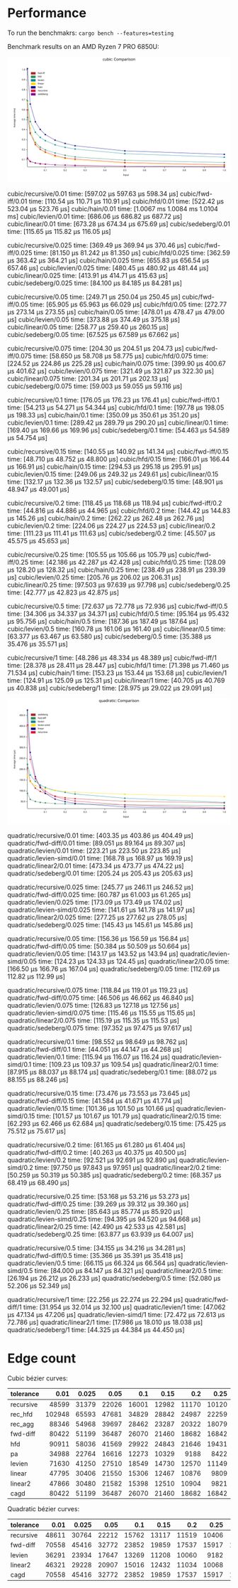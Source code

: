 # Performance

To run the benchmakrs: `cargo bench --features=testing`

Benchmark results on an AMD Ryzen 7 PRO 6850U:

![Cubic bézier benchmark results](results-cubic.svg)

cubic/recursive/0.01    time:   [597.02 µs 597.63 µs 598.34 µs]
cubic/fwd-iff/0.01      time:   [110.54 µs 110.71 µs 110.91 µs]
cubic/hfd/0.01          time:   [522.42 µs 523.04 µs 523.76 µs]
cubic/hain/0.01         time:   [1.0067 ms 1.0084 ms 1.0104 ms]
cubic/levien/0.01       time:   [686.06 µs 686.82 µs 687.72 µs]
cubic/linear/0.01       time:   [673.28 µs 674.34 µs 675.69 µs]
cubic/sedeberg/0.01     time:   [115.65 µs 115.82 µs 116.05 µs]

cubic/recursive/0.025   time:   [369.49 µs 369.94 µs 370.46 µs]
cubic/fwd-iff/0.025     time:   [81.150 µs 81.242 µs 81.350 µs]
cubic/hfd/0.025         time:   [362.59 µs 363.42 µs 364.21 µs]
cubic/hain/0.025        time:   [655.83 µs 656.54 µs 657.46 µs]
cubic/levien/0.025      time:   [480.45 µs 480.92 µs 481.44 µs]
cubic/linear/0.025      time:   [413.91 µs 414.71 µs 415.63 µs]
cubic/sedeberg/0.025    time:   [84.100 µs 84.185 µs 84.281 µs]

cubic/recursive/0.05    time:   [249.71 µs 250.04 µs 250.45 µs]
cubic/fwd-iff/0.05      time:   [65.905 µs 65.963 µs 66.029 µs]
cubic/hfd/0.05          time:   [272.77 µs 273.14 µs 273.55 µs]
cubic/hain/0.05         time:   [478.01 µs 478.47 µs 479.00 µs]
cubic/levien/0.05       time:   [373.88 µs 374.49 µs 375.18 µs]
cubic/linear/0.05       time:   [258.77 µs 259.40 µs 260.15 µs]
cubic/sedeberg/0.05     time:   [67.525 µs 67.589 µs 67.662 µs]

cubic/recursive/0.075   time:   [204.30 µs 204.51 µs 204.73 µs]
cubic/fwd-iff/0.075     time:   [58.650 µs 58.708 µs 58.775 µs]
cubic/hfd/0.075         time:   [224.52 µs 224.86 µs 225.28 µs]
cubic/hain/0.075        time:   [399.90 µs 400.67 µs 401.62 µs]
cubic/levien/0.075      time:   [321.49 µs 321.87 µs 322.30 µs]
cubic/linear/0.075      time:   [201.34 µs 201.71 µs 202.13 µs]
cubic/sedeberg/0.075    time:   [59.003 µs 59.055 µs 59.116 µs]

cubic/recursive/0.1     time:   [176.05 µs 176.23 µs 176.41 µs]
cubic/fwd-iff/0.1       time:   [54.213 µs 54.271 µs 54.344 µs]
cubic/hfd/0.1           time:   [197.78 µs 198.05 µs 198.33 µs]
cubic/hain/0.1          time:   [350.09 µs 350.61 µs 351.20 µs]
cubic/levien/0.1        time:   [289.42 µs 289.79 µs 290.20 µs]
cubic/linear/0.1        time:   [169.40 µs 169.66 µs 169.96 µs]
cubic/sedeberg/0.1      time:   [54.463 µs 54.589 µs 54.754 µs]

cubic/recursive/0.15    time:   [140.55 µs 140.92 µs 141.34 µs]
cubic/fwd-iff/0.15      time:   [48.710 µs 48.752 µs 48.800 µs]
cubic/hfd/0.15          time:   [166.01 µs 166.44 µs 166.91 µs]
cubic/hain/0.15         time:   [294.53 µs 295.18 µs 295.91 µs]
cubic/levien/0.15       time:   [249.06 µs 249.32 µs 249.61 µs]
cubic/linear/0.15       time:   [132.17 µs 132.36 µs 132.57 µs]
cubic/sedeberg/0.15     time:   [48.901 µs 48.947 µs 49.001 µs]

cubic/recursive/0.2     time:   [118.45 µs 118.68 µs 118.94 µs]
cubic/fwd-iff/0.2       time:   [44.816 µs 44.886 µs 44.965 µs]
cubic/hfd/0.2           time:   [144.42 µs 144.83 µs 145.26 µs]
cubic/hain/0.2          time:   [262.22 µs 262.48 µs 262.76 µs]
cubic/levien/0.2        time:   [224.06 µs 224.27 µs 224.53 µs]
cubic/linear/0.2        time:   [111.23 µs 111.41 µs 111.63 µs]
cubic/sedeberg/0.2      time:   [45.507 µs 45.575 µs 45.653 µs]

cubic/recursive/0.25    time:   [105.55 µs 105.66 µs 105.79 µs]
cubic/fwd-iff/0.25      time:   [42.186 µs 42.287 µs 42.428 µs]
cubic/hfd/0.25          time:   [128.09 µs 128.20 µs 128.32 µs]
cubic/hain/0.25         time:   [238.49 µs 238.91 µs 239.39 µs]
cubic/levien/0.25       time:   [205.76 µs 206.02 µs 206.31 µs]
cubic/linear/0.25       time:   [97.503 µs 97.639 µs 97.798 µs]
cubic/sedeberg/0.25     time:   [42.777 µs 42.823 µs 42.875 µs]

cubic/recursive/0.5     time:   [72.637 µs 72.778 µs 72.936 µs]
cubic/fwd-iff/0.5       time:   [34.306 µs 34.337 µs 34.371 µs]
cubic/hfd/0.5           time:   [95.164 µs 95.432 µs 95.756 µs]
cubic/hain/0.5          time:   [187.36 µs 187.49 µs 187.64 µs]
cubic/levien/0.5        time:   [160.78 µs 161.06 µs 161.40 µs]
cubic/linear/0.5        time:   [63.377 µs 63.467 µs 63.580 µs]
cubic/sedeberg/0.5      time:   [35.388 µs 35.476 µs 35.571 µs]

cubic/recursive/1       time:   [48.286 µs 48.334 µs 48.389 µs]
cubic/fwd-iff/1         time:   [28.378 µs 28.411 µs 28.447 µs]
cubic/hfd/1             time:   [71.398 µs 71.460 µs 71.534 µs]
cubic/hain/1            time:   [153.23 µs 153.44 µs 153.68 µs]
cubic/levien/1          time:   [124.91 µs 125.09 µs 125.31 µs]
cubic/linear/1          time:   [40.705 µs 40.769 µs 40.838 µs]
cubic/sedeberg/1        time:   [28.975 µs 29.022 µs 29.091 µs]

![Quadratic bézier benchmark results](results-quadratic.svg)

quadratic/recursive/0.01 time:   [403.35 µs 403.86 µs 404.49 µs]
quadratic/fwd-diff/0.01 time:    [89.051 µs 89.164 µs 89.307 µs]
quadratic/levien/0.01   time:    [223.21 µs 223.50 µs 223.85 µs]
quadratic/levien-simd/0.01 time: [168.78 µs 168.97 µs 169.19 µs]
quadratic/linear2/0.01  time:    [473.34 µs 473.77 µs 474.22 µs]
quadratic/sedeberg/0.01 time:    [205.24 µs 205.43 µs 205.63 µs]

quadratic/recursive/0.025 time:  [245.77 µs 246.11 µs 246.52 µs]
quadratic/fwd-diff/0.025 time:   [60.787 µs 61.003 µs 61.265 µs]
quadratic/levien/0.025  time:    [173.09 µs 173.49 µs 174.02 µs]
quadratic/levien-simd/0.025 time: [141.61 µs 141.78 µs 141.97 µs]
quadratic/linear2/0.025 time:    [277.25 µs 277.62 µs 278.05 µs]
quadratic/sedeberg/0.025 time:   [145.43 µs 145.61 µs 145.86 µs]

quadratic/recursive/0.05 time:   [156.36 µs 156.59 µs 156.84 µs]
quadratic/fwd-diff/0.05 time:    [50.384 µs 50.509 µs 50.664 µs]
quadratic/levien/0.05   time:    [143.17 µs 143.52 µs 143.94 µs]
quadratic/levien-simd/0.05 time: [124.23 µs 124.33 µs 124.45 µs]
quadratic/linear2/0.05  time:    [166.50 µs 166.76 µs 167.04 µs]
quadratic/sedeberg/0.05 time:    [112.69 µs 112.82 µs 112.99 µs]

quadratic/recursive/0.075 time:  [118.84 µs 119.01 µs 119.23 µs]
quadratic/fwd-diff/0.075 time:   [46.506 µs 46.662 µs 46.840 µs]
quadratic/levien/0.075  time:    [126.83 µs 127.18 µs 127.56 µs]
quadratic/levien-simd/0.075 time: [115.46 µs 115.55 µs 115.65 µs]
quadratic/linear2/0.075 time:    [115.19 µs 115.35 µs 115.53 µs]
quadratic/sedeberg/0.075 time:   [97.352 µs 97.475 µs 97.617 µs]

quadratic/recursive/0.1 time:   [98.552 µs 98.649 µs 98.762 µs]
quadratic/fwd-diff/0.1  time:   [44.051 µs 44.147 µs 44.268 µs]
quadratic/levien/0.1    time:   [115.94 µs 116.07 µs 116.24 µs]
quadratic/levien-simd/0.1 time: [109.23 µs 109.37 µs 109.54 µs]
quadratic/linear2/0.1   time:   [87.915 µs 88.037 µs 88.174 µs]
quadratic/sedeberg/0.1  time:   [88.072 µs 88.155 µs 88.246 µs]

quadratic/recursive/0.15 time:   [73.476 µs 73.553 µs 73.645 µs]
quadratic/fwd-diff/0.15 time:    [41.584 µs 41.671 µs 41.774 µs]
quadratic/levien/0.15   time:    [101.36 µs 101.50 µs 101.66 µs]
quadratic/levien-simd/0.15 time: [101.57 µs 101.67 µs 101.79 µs]
quadratic/linear2/0.15  time:    [62.293 µs 62.466 µs 62.684 µs]
quadratic/sedeberg/0.15 time:    [75.425 µs 75.512 µs 75.617 µs]

quadratic/recursive/0.2 time:   [61.165 µs 61.280 µs 61.404 µs]
quadratic/fwd-diff/0.2  time:   [40.263 µs 40.375 µs 40.500 µs]
quadratic/levien/0.2    time:   [92.521 µs 92.691 µs 92.890 µs]
quadratic/levien-simd/0.2 time: [97.750 µs 97.843 µs 97.951 µs]
quadratic/linear2/0.2   time:   [50.259 µs 50.319 µs 50.385 µs]
quadratic/sedeberg/0.2  time:   [68.357 µs 68.419 µs 68.490 µs]

quadratic/recursive/0.25 time:   [53.168 µs 53.216 µs 53.273 µs]
quadratic/fwd-diff/0.25 time:    [39.269 µs 39.312 µs 39.360 µs]
quadratic/levien/0.25   time:    [85.643 µs 85.774 µs 85.920 µs]
quadratic/levien-simd/0.25 time: [94.395 µs 94.520 µs 94.668 µs]
quadratic/linear2/0.25  time:    [42.490 µs 42.533 µs 42.581 µs]
quadratic/sedeberg/0.25 time:    [63.877 µs 63.939 µs 64.007 µs]

quadratic/recursive/0.5 time:   [34.155 µs 34.216 µs 34.281 µs]
quadratic/fwd-diff/0.5  time:   [35.366 µs 35.391 µs 35.418 µs]
quadratic/levien/0.5    time:   [66.115 µs 66.324 µs 66.564 µs]
quadratic/levien-simd/0.5 time: [84.000 µs 84.147 µs 84.321 µs]
quadratic/linear2/0.5   time:   [26.194 µs 26.212 µs 26.233 µs]
quadratic/sedeberg/0.5  time:   [52.080 µs 52.206 µs 52.349 µs]

quadratic/recursive/1   time:   [22.256 µs 22.274 µs 22.294 µs]
quadratic/fwd-diff/1    time:   [31.954 µs 32.014 µs 32.100 µs]
quadratic/levien/1      time:   [47.062 µs 47.134 µs 47.206 µs]
quadratic/levien-simd/1 time:   [72.472 µs 72.613 µs 72.786 µs]
quadratic/linear2/1     time:   [17.986 µs 18.010 µs 18.038 µs]
quadratic/sedeberg/1    time:   [44.325 µs 44.384 µs 44.450 µs]

# Edge count

Cubic bézier curves:

|tolerance | 0.01| 0.025| 0.05| 0.1| 0.15| 0.2| 0.25| 0.3| 0.4| 0.7| 1|
|----------| -----:| -----:| -----:| -----:| -----:| -----:| -----:| -----:| -----:| -----:| -----:|
|recursive | 48599 | 31379 | 22026 | 16001 | 12982 | 11170 | 10120 | 9354 | 8198 | 6226 | 5329 |
|rec_hfd   | 102948 | 65593 | 47681 | 34829 | 28842 | 24987 | 22259 | 20350 | 17661 | 13408 | 11403 |
|rec_agg   | 88346 | 54968 | 39697 | 28462 | 23287 | 20322 | 18079 | 16262 | 13948 | 10339 | 8477 |
|fwd-diff  | 80422 | 51199 | 36487 | 26070 | 21460 | 18682 | 16842 | 15419 | 13482 | 10411 | 8873 |
|hfd       | 90911 | 58036 | 41569 | 29922 | 24843 | 21646 | 19431 | 17777 | 15673 | 12285 | 10377 |
|pa        | 34988 | 22764 | 16616 | 12273 | 10329 | 9188 | 8422 | 7850 | 7102 | 5813 | 5278 |
|levien    | 71630 | 41250 | 27510 | 18549 | 14730 | 12570 | 11149 | 10121 | 8676 | 6576 | 5505 |
|linear    | 47795 | 30406 | 21550 | 15306 | 12467 | 10876 | 9809 | 8957 | 7829 | 5942 | 5147 |
|linear2   | 47866 | 30480 | 21582 | 15398 | 12510 | 10904 | 9821 | 8970 | 7835 | 5944 | 5151 |
|cagd      | 80422 | 51199 | 36487 | 26070 | 21460 | 18682 | 16842 | 15419 | 13482 | 10411 | 8873 |



Quadratic bézier curves:

|tolerance | 0.01| 0.025| 0.05| 0.1| 0.15| 0.2| 0.25| 0.3| 0.4| 0.7| 1|
|----------| -----:| -----:| -----:| -----:| -----:| -----:| -----:| -----:| -----:| -----:| -----:|
|recursive | 48611 | 30764 | 22212 | 15762 | 13117 | 11519 | 10406 | 9547 | 8420 | 6893 | 6016 |
|fwd-diff  | 70558 | 45416 | 32772 | 23852 | 19859 | 17537 | 15917 | 14640 | 13074 | 10316 | 8989 |
|levien    | 36291 | 23934 | 17647 | 13269 | 11208 | 10060 | 9182 | 8624 | 7810 | 6473 | 5798 |
|linear2   | 46321 | 29228 | 20907 | 15016 | 12432 | 11034 | 10068 | 9206 | 8254 | 6723 | 5919 |
|cagd      | 70558 | 45416 | 32772 | 23852 | 19859 | 17537 | 15917 | 14640 | 13074 | 10316 | 8989 |
